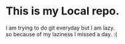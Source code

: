 # This is my Local repo.
I am trying to do git everyday but I am lazy.
<br>
so because of my laziness I missed a day. :(
